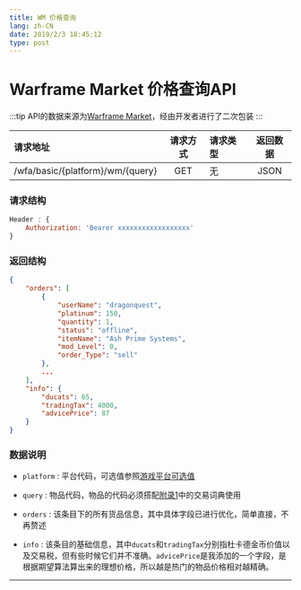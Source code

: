 ```yaml
---
title: WM 价格查询
lang: zh-CN
date: 2019/2/3 18:45:12
type: post
---
```


# Warframe Market 价格查询API

:::tip
API的数据来源为[Warframe Market](https://warframe.market)，经由开发者进行了二次包装
:::


|        请求地址       |请求方式|请求类型|返回数据|
|:--------------------------------|:----:|:------|:----:|
|/wfa/basic/{platform}/wm/{query}|  GET |   无  | JSON |

### 请求结构

```javascript
Header : {
    Authorization: 'Bearer xxxxxxxxxxxxxxxxxx'
}
```

### 返回结构

```json
{
    "orders": [
        {
            "userName": "dragonquest",
            "platinum": 150,
            "quantity": 1,
            "status": "offline",
            "itemName": "Ash Prime Systems",
            "mod_Level": 0,
            "order_Type": "sell"
        },
        ...
    ],
    "info": {
        "ducats": 65,
        "tradingTax": 4000,
        "advicePrice": 87
    }
}
```

### 数据说明

- `platform` : 平台代码，可选值参照[游戏平台可选值](/document/wfa/api/api_doc.html#游戏平台可选值)

- `query` : 物品代码，物品的代码必须搭配[附录1](/document/wfa/api/appendix1.html#交易词典)中的交易词典使用

- `orders` : 该条目下的所有货品信息，其中具体字段已进行优化，简单直接，不再赘述

- `info` : 该条目的基础信息，其中`ducats`和`tradingTax`分别指杜卡德金币价值以及交易税，但有些时候它们并不准确。`advicePrice`是我添加的一个字段，是根据期望算法算出来的理想价格，所以越是热门的物品价格相对越精确。

---